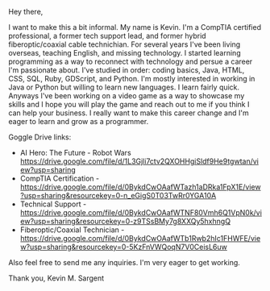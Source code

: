 Hey there,

I want to make this a bit informal. My name is Kevin. I'm a CompTIA certified professional, a former tech support lead, and former hybrid fiberoptic/coaxial cable technichian. For several years I've been living overseas, teaching English, and missing technology. I started learning programming as a way to reconnect with technology and persue a career I'm passionate about. I've studied in order: coding basics, Java, HTML, CSS, SQL, Ruby, GDScript, and Python. I'm mostly interested in working in Java or Python but willing to learn new languages. I learn fairly quick. Anyways I've been working on a video game as a way to showcase my skills and I hope you will play the game and reach out to me if you think I can help your business. I really want to make this career change and I'm eager to learn and grow as a programmer. 

Goggle Drive links:

* AI Hero: The Future - Robot Wars https://drive.google.com/file/d/1L3Gjli7ctv2QXOHHgiSldf9He9tgwtan/view?usp=sharing
* CompTIA Certification - https://drive.google.com/file/d/0BykdCwOAafWTazh1aDRka1FpX1E/view?usp=sharing&resourcekey=0-n_eGigS0T03TwRr0YGA10A
* Technical Support - https://drive.google.com/file/d/0BykdCwOAafWTNF80Vmh6Q1VpN0k/view?usp=sharing&resourcekey=0-z9TSsBMy7g8XXQy5hxhngQ
* Fiberoptic/Coaxial Technician - https://drive.google.com/file/d/0BykdCwOAafWTb1Rwb2hIc1FHWFE/view?usp=sharing&resourcekey=0-5KzFnVWQoqN7V0CeisL6uw

Also feel free to send me any inquiries. I'm very eager to get working. 

Thank you,
Kevin M. Sargent
